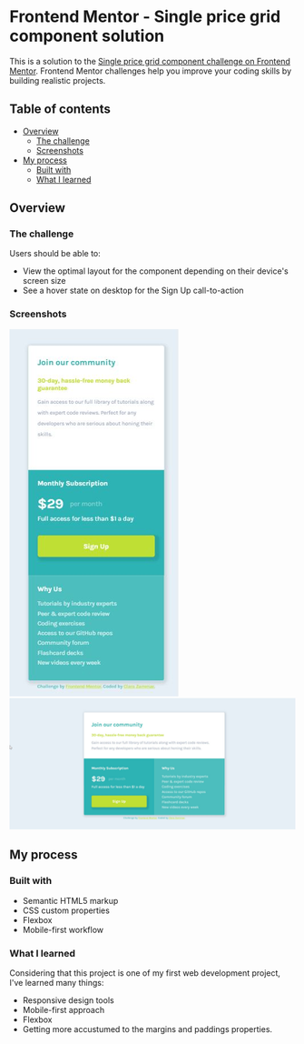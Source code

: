 # Frontend Mentor - Single price grid component solution

This is a solution to the [Single price grid component challenge on Frontend Mentor](https://www.frontendmentor.io/challenges/single-price-grid-component-5ce41129d0ff452fec5abbbc). Frontend Mentor challenges help you improve your coding skills by building realistic projects. 

## Table of contents

- [Overview](#overview)
  - [The challenge](#the-challenge)
  - [Screenshots](#screenshots)
- [My process](#my-process)
  - [Built with](#built-with)
  - [What I learned](#what-i-learned)

## Overview

### The challenge

Users should be able to:

- View the optimal layout for the component depending on their device's screen size
- See a hover state on desktop for the Sign Up call-to-action

### Screenshots

![Mobile Version](mobile-version.jpg)
![Desktop Version](desktop-version.jpg)

## My process

### Built with

- Semantic HTML5 markup
- CSS custom properties
- Flexbox
- Mobile-first workflow


### What I learned

Considering that this project is one of my first web development project, I've learned many things:
- Responsive design tools
- Mobile-first approach
- Flexbox
- Getting more accustumed to the margins and paddings properties.

